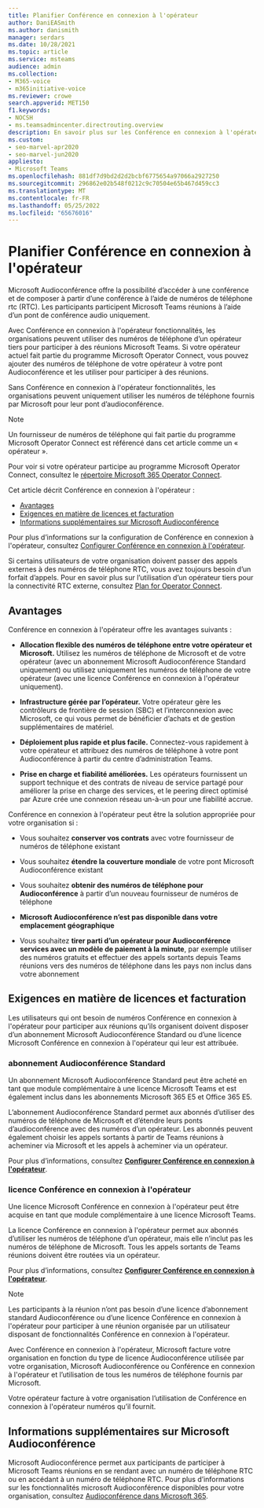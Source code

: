 ```yaml
---
title: Planifier Conférence en connexion à l'opérateur
author: DaniEASmith
ms.author: danismith
manager: serdars
ms.date: 10/28/2021
ms.topic: article
ms.service: msteams
audience: admin
ms.collection:
- M365-voice
- m365initiative-voice
ms.reviewer: crowe
search.appverid: MET150
f1.keywords:
- NOCSH
- ms.teamsadmincenter.directrouting.overview
description: En savoir plus sur les Conférence en connexion à l'opérateur, telles que les exigences et la planification du déploiement.
ms.custom:
- seo-marvel-apr2020
- seo-marvel-jun2020
appliesto:
- Microsoft Teams
ms.openlocfilehash: 881df7d9bd2d2d2bcbf6775654a97066a2927250
ms.sourcegitcommit: 296862e02b548f0212c9c70504e65b467d459cc3
ms.translationtype: MT
ms.contentlocale: fr-FR
ms.lasthandoff: 05/25/2022
ms.locfileid: "65676016"
---
```

# <a name="plan-for-operator-connect-conferencing"></a>Planifier Conférence en connexion à l'opérateur

Microsoft Audioconférence offre la possibilité d’accéder à une conférence et de composer à partir d’une conférence à l’aide de numéros de téléphone rtc (RTC).  Les participants participent Microsoft Teams réunions à l’aide d’un pont de conférence audio uniquement.

Avec Conférence en connexion à l'opérateur fonctionnalités, les organisations peuvent utiliser des numéros de téléphone d’un opérateur tiers pour participer à des réunions Microsoft Teams. Si votre opérateur actuel fait partie du programme Microsoft Operator Connect, vous pouvez ajouter des numéros de téléphone de votre opérateur à votre pont Audioconférence et les utiliser pour participer à des réunions.

Sans Conférence en connexion à l'opérateur fonctionnalités, les organisations peuvent uniquement utiliser les numéros de téléphone fournis par Microsoft pour leur pont d’audioconférence.

>[!NOTE]
>Un fournisseur de numéros de téléphone qui fait partie du programme Microsoft Operator Connect est référencé dans cet article comme un « opérateur ».
>
>Pour voir si votre opérateur participe au programme Microsoft Operator Connect, consultez le [répertoire Microsoft 365 Operator Connect](https://cloudpartners.transform.microsoft.com/practices/microsoft-365-for-operators/directory).

Cet article décrit Conférence en connexion à l'opérateur :

- [Avantages](#benefits)
- [Exigences en matière de licences et facturation](#licensing-requirements-and-billing)
- [Informations supplémentaires sur Microsoft Audioconférence](#additional-information-on-microsoft-audio-conferencing)

Pour plus d’informations sur la configuration de Conférence en connexion à l'opérateur, consultez [Configurer Conférence en connexion à l'opérateur](operator-connect-conferencing-configure.md).

Si certains utilisateurs de votre organisation doivent passer des appels externes à des numéros de téléphone RTC, vous avez toujours besoin d’un forfait d’appels. Pour en savoir plus sur l’utilisation d’un opérateur tiers pour la connectivité RTC externe, consultez [Plan for Operator Connect](operator-connect-plan.md).

## <a name="benefits"></a>Avantages

Conférence en connexion à l'opérateur offre les avantages suivants :

- **Allocation flexible des numéros de téléphone entre votre opérateur et Microsoft.** Utilisez les numéros de téléphone de Microsoft et de votre opérateur (avec un abonnement Microsoft Audioconférence Standard uniquement) ou utilisez uniquement les numéros de téléphone de votre opérateur (avec une licence Conférence en connexion à l'opérateur uniquement).

- **Infrastructure gérée par l’opérateur.** Votre opérateur gère les contrôleurs de frontière de session (SBC) et l’interconnexion avec Microsoft, ce qui vous permet de bénéficier d’achats et de gestion supplémentaires de matériel.

- **Déploiement plus rapide et plus facile.** Connectez-vous rapidement à votre opérateur et attribuez des numéros de téléphone à votre pont Audioconférence à partir du centre d’administration Teams.

- **Prise en charge et fiabilité améliorées.** Les opérateurs fournissent un support technique et des contrats de niveau de service partagé pour améliorer la prise en charge des services, et le peering direct optimisé par Azure crée une connexion réseau un-à-un pour une fiabilité accrue.

Conférence en connexion à l'opérateur peut être la solution appropriée pour votre organisation si :

- Vous souhaitez **conserver vos contrats** avec votre fournisseur de numéros de téléphone existant

- Vous souhaitez **étendre la couverture mondiale** de votre pont Microsoft Audioconférence existant

- Vous souhaitez **obtenir des numéros de téléphone pour Audioconférence** à partir d’un nouveau fournisseur de numéros de téléphone

- **Microsoft Audioconférence n’est pas disponible dans votre emplacement géographique**

- Vous souhaitez **tirer parti d’un opérateur pour Audioconférence services avec un modèle de paiement à la minute**, par exemple utiliser des numéros gratuits et effectuer des appels sortants depuis Teams réunions vers des numéros de téléphone dans les pays non inclus dans votre abonnement

## <a name="licensing-requirements-and-billing"></a>Exigences en matière de licences et facturation

Les utilisateurs qui ont besoin de numéros Conférence en connexion à l'opérateur pour participer aux réunions qu’ils organisent doivent disposer d’un abonnement Microsoft Audioconférence Standard ou d’une licence Microsoft Conférence en connexion à l'opérateur qui leur est attribuée.

### <a name="audio-conferencing-standard-subscription"></a>abonnement Audioconférence Standard

Un abonnement Microsoft Audioconférence Standard peut être acheté en tant que module complémentaire à une licence Microsoft Teams et est également inclus dans les abonnements Microsoft 365 E5 et Office 365 E5.

L’abonnement Audioconférence Standard permet aux abonnés d’utiliser des numéros de téléphone de Microsoft et d’étendre leurs ponts d’audioconférence avec des numéros d’un opérateur. Les abonnés peuvent également choisir les appels sortants à partir de Teams réunions à acheminer via Microsoft et les appels à acheminer via un opérateur.

Pour plus d’informations, consultez [**Configurer Conférence en connexion à l'opérateur**](operator-connect-conferencing-configure.md).

### <a name="operator-connect-conferencing-license"></a>licence Conférence en connexion à l'opérateur

Une licence Microsoft Conférence en connexion à l'opérateur peut être acquise en tant que module complémentaire à une licence Microsoft Teams.

La licence Conférence en connexion à l'opérateur permet aux abonnés d’utiliser les numéros de téléphone d’un opérateur, mais elle n’inclut pas les numéros de téléphone de Microsoft. Tous les appels sortants de Teams réunions doivent être routées via un opérateur.

Pour plus d’informations, consultez [**Configurer Conférence en connexion à l'opérateur**](operator-connect-conferencing-configure.md).

>[!Note]
>Les participants à la réunion n’ont pas besoin d’une licence d’abonnement standard Audioconférence ou d’une licence Conférence en connexion à l'opérateur pour participer à une réunion organisée par un utilisateur disposant de fonctionnalités Conférence en connexion à l'opérateur.

Avec Conférence en connexion à l'opérateur, Microsoft facture votre organisation en fonction du type de licence Audioconférence utilisée par votre organisation, Microsoft Audioconférence ou Conférence en connexion à l'opérateur et l’utilisation de tous les numéros de téléphone fournis par Microsoft.

Votre opérateur facture à votre organisation l’utilisation de Conférence en connexion à l'opérateur numéros qu’il fournit.

## <a name="additional-information-on-microsoft-audio-conferencing"></a>Informations supplémentaires sur Microsoft Audioconférence

Microsoft Audioconférence permet aux participants de participer à Microsoft Teams réunions en se rendant avec un numéro de téléphone RTC ou en accédant à un numéro de téléphone RTC. Pour plus d’informations sur les fonctionnalités microsoft Audioconférence disponibles pour votre organisation, consultez [Audioconférence dans Microsoft 365](audio-conferencing-in-office-365.md).
